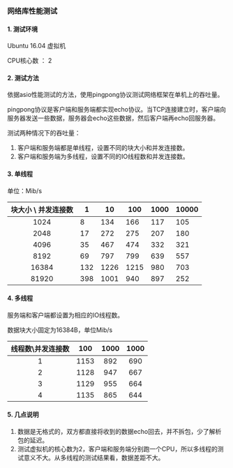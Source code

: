 ### 网络库性能测试

#### 1. 测试环境

Ubuntu 16.04 虚拟机

CPU核心数 ： 2



#### 2. 测试方法

依据asio性能测试的方法，使用pingpong协议测试网络框架在单机上的吞吐量。

pingpong协议是客户端和服务端都实现echo协议。当TCP连接建立时，客户端向服务器发送一些数据，服务器会echo这些数据，然后客户端再echo回服务器。

测试两种情况下的吞吐量：

1. 客户端和服务端都是单线程，设置不同的块大小和并发连接数。
2. 客户端和服务端为多线程，设置不同的IO线程数和并发连接数。



#### 3. 单线程

单位：Mib/s

| 块大小 \ 并发连接数 | 1    | 10   | 100  | 1000 | 10000 |
| :-----------------: | ---- | ---- | ---- | ---- | ----- |
|        1024         | 8    | 134  | 166  | 117  | 105   |
|        2048         | 17   | 272  | 275  | 207  | 180   |
|        4096         | 35   | 467  | 474  | 332  | 321   |
|        8192         | 69   | 797  | 799  | 639  | 557   |
|        16384        | 132  | 1226 | 1215 | 980  | 703   |
|        81920        | 398  | 1001 | 940  | 897  | 252   |



#### 4. 多线程

服务端和客户端都设置为相应的IO线程数。

数据块大小固定为16384B，单位Mib/s

| 线程数\并发连接数 | 100  | 1000 | 1000 |
| :---------------: | :--: | :--: | :--: |
|         1         | 1153 | 892  | 690  |
|         2         | 1128 | 947  | 667  |
|         3         | 1129 | 955  | 664  |
|         4         | 1135 | 865  | 644  |



#### 5. 几点说明
1. 数据是无格式的，双方都直接将收到的数据echo回去，并不拆包，少了解析包的延迟。
2. 测试虚拟机的核心数为2，客户端和服务端分别跑一个CPU，所以多线程的测试意义不大。从多线程的测试结果看，数据差距不大。
